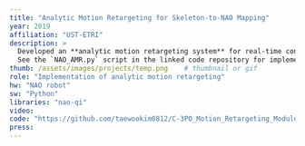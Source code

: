 ```yaml
---
title: "Analytic Motion Retargeting for Skeleton-to-NAO Mapping"
year: 2019
affiliation: "UST-ETRI"
description: >
  Developed an **analytic motion retargeting system** for real-time control of the NAO robot by mapping **human skeleton data (from Kinect)** to NAO’s kinematic structure.  
  See the `NAO_AMR.py` script in the linked code repository for implementation details.
thumb: /assets/images/projects/temp.png    # thumbnail or gif
role: "Implementation of analytic motion retargeting"
hw: "NAO robot"
sw: "Python"
libraries: "nao-qi"
video:
code: "https://github.com/taewookim0812/C-3PO_Motion_Retargeting_Module"
press:
---
```

